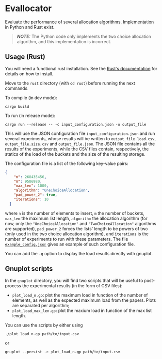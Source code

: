 # Evallocator

Evaluate the performance of several allocation algorithms.
Implementation in Python and Rust exist.

> **_NOTE:_**  The Python code only implements the two choice allocation algorithm, and this implementation is incorrect.

## Usage (Rust)

You will need a functional rust installation. See the [Rust's documentation](<https://www.rust-lang.org/tools/install>) for details on how to install.

Move to the `rust` directory (with `cd rust`) before running the next commands.

To compile (in dev mode):
```
cargo build
```

To run (in release mode):
```
cargo run --release -- -c input_configuration.json -o output_file
```
This will use the JSON configuration file `input_configuration.json` and run several experiments, whose results will be written to `output_file.load.csv`, `output_file.size.csv` and `output_file.json`. The JSON file contains all the results of the experiments, while the CSV files contain, respectively, the statics of the load of the buckets and the size of the resulting storage.

The configuration file is a list of the following key-value pairs:
```json
{
    "n": 268435456,
    "m": 9586980,
    "max_len": 1000,
    "algorithm": "OneChoiceAllocation",
    "pad_power_2": true,
    "iterations": 10
  }
```
where `n` is the number of elements to insert, `m` the number of buckets, `max_len` the maximum list length, `algorithm` the allocation algorithm (for now, only the `"OneChoiceAllocation"` and `"TwoChoiceAllocation"` algorithms are supported), `pad_power_2` forces the lists' length to be powers of two (only used in the two choice allocation algorithm), and `iterations` is the number of experiments to run with these parameters.
The file [`example_config.json`](rust/example_config.json
) gives an example of such configuration file.


You can add the `-g` option to display the load results directly with gnuplot.

## Gnuplot scripts

In the `gnuplot` directory, you will find two scripts that will be useful to post-process the experimental results (in the form of CSV files):
* `plot_load_n.gp`: plot the maximum load in function of the number of elements, as well as the expected maximum load from the papers. Plots are separated per algorithm;
* `plot_load_max_len.gp`: plot the maxium load in function of the max list length.

You can use the scripts by either using
```
./plot_load_n.gp path/to/input.csv
```
or
```
gnuplot --persist -c plot_load_n.gp path/to/input.csv
```